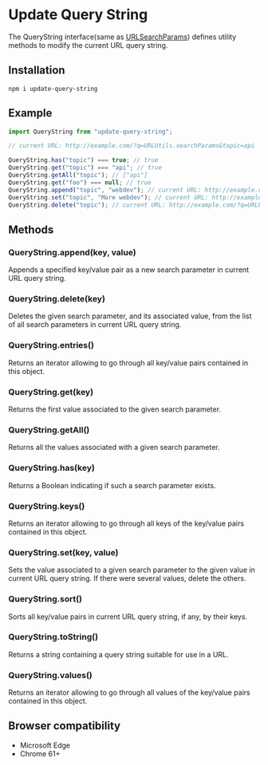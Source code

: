 # Update Query String

The QueryString interface(same as [URLSearchParams](https://developer.mozilla.org/en-US/docs/Web/API/URLSearchParams)) defines utility methods to modify the current URL query string.

## Installation

```
npm i update-query-string
```

## Example

```javascript
import QueryString from "update-query-string";

// current URL: http://example.com/?q=URLUtils.searchParams&topic=api

QueryString.has("topic") === true; // true
QueryString.get("topic") === "api"; // true
QueryString.getAll("topic"); // ["api"]
QueryString.get("foo") === null; // true
QueryString.append("topic", "webdev"); // current URL: http://example.com/?q=URLUtils.searchParams&topic=api&topic=webdev
QueryString.set("topic", "More webdev"); // current URL: http://example.com/?q=URLUtils.searchParams&topic=More+webdev"
QueryString.delete("topic"); // current URL: http://example.com/?q=URLUtils.searchParams"
```

## Methods

### QueryString.append(key, value)

Appends a specified key/value pair as a new search parameter in current URL query string.

### QueryString.delete(key)

Deletes the given search parameter, and its associated value, from the list of all search parameters in current URL query string.

### QueryString.entries()

Returns an iterator allowing to go through all key/value pairs contained in this object.

### QueryString.get(key)

Returns the first value associated to the given search parameter.

### QueryString.getAll()

Returns all the values associated with a given search parameter.

### QueryString.has(key)

Returns a Boolean indicating if such a search parameter exists.

### QueryString.keys()

Returns an iterator allowing to go through all keys of the key/value pairs contained in this object.

### QueryString.set(key, value)

Sets the value associated to a given search parameter to the given value in current URL query string. If there were several values, delete the others.

### QueryString.sort()

Sorts all key/value pairs in current URL query string, if any, by their keys.

### QueryString.toString()

Returns a string containing a query string suitable for use in a URL.

### QueryString.values()

Returns an iterator allowing to go through all values of the key/value pairs contained in this object.

## Browser compatibility

- Microsoft Edge
- Chrome 61+
